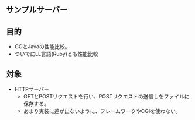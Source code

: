 サンプルサーバー
-----------

## 目的
  + GOとJavaの性能比較。
  + ついでにLL言語(Ruby)とも性能比較

## 対象
  + HTTPサーバー
    + GETとPOSTリクエストを行い、POSTリクエストの送信しをファイルに保存する。
    + あまり実装に差が出ないように、フレームワークやCGIを使わない。